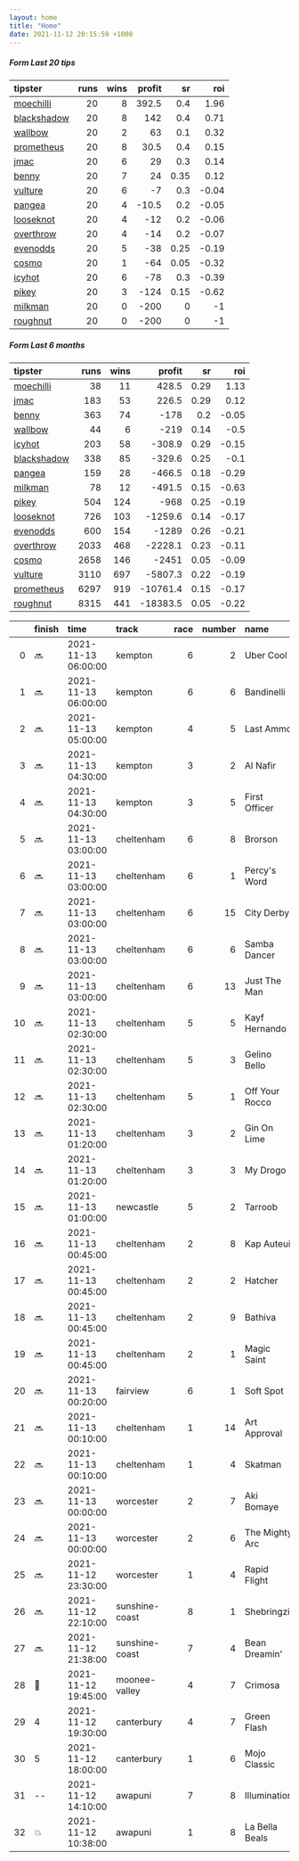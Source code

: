 ```yaml
---   
layout: home  
title: "Home"   
date: 2021-11-12 20:15:59 +1000  
---   
```



##### Form Last 20 tips   

| tipster                                                         |   runs |   wins |   profit |   sr |   roi |
|:----------------------------------------------------------------|-------:|-------:|---------:|-----:|------:|
| [moechilli](https://mrwayneo.github.io/tips/moechilli.html)     |     20 |      8 |    392.5 | 0.4  |  1.96 |
| [blackshadow](https://mrwayneo.github.io/tips/blackshadow.html) |     20 |      8 |    142   | 0.4  |  0.71 |
| [wallbow](https://mrwayneo.github.io/tips/wallbow.html)         |     20 |      2 |     63   | 0.1  |  0.32 |
| [prometheus](https://mrwayneo.github.io/tips/prometheus.html)   |     20 |      8 |     30.5 | 0.4  |  0.15 |
| [jmac](https://mrwayneo.github.io/tips/jmac.html)               |     20 |      6 |     29   | 0.3  |  0.14 |
| [benny](https://mrwayneo.github.io/tips/benny.html)             |     20 |      7 |     24   | 0.35 |  0.12 |
| [vulture](https://mrwayneo.github.io/tips/vulture.html)         |     20 |      6 |     -7   | 0.3  | -0.04 |
| [pangea](https://mrwayneo.github.io/tips/pangea.html)           |     20 |      4 |    -10.5 | 0.2  | -0.05 |
| [looseknot](https://mrwayneo.github.io/tips/looseknot.html)     |     20 |      4 |    -12   | 0.2  | -0.06 |
| [overthrow](https://mrwayneo.github.io/tips/overthrow.html)     |     20 |      4 |    -14   | 0.2  | -0.07 |
| [evenodds](https://mrwayneo.github.io/tips/evenodds.html)       |     20 |      5 |    -38   | 0.25 | -0.19 |
| [cosmo](https://mrwayneo.github.io/tips/cosmo.html)             |     20 |      1 |    -64   | 0.05 | -0.32 |
| [icyhot](https://mrwayneo.github.io/tips/icyhot.html)           |     20 |      6 |    -78   | 0.3  | -0.39 |
| [pikey](https://mrwayneo.github.io/tips/pikey.html)             |     20 |      3 |   -124   | 0.15 | -0.62 |
| [milkman](https://mrwayneo.github.io/tips/milkman.html)         |     20 |      0 |   -200   | 0    | -1    |
| [roughnut](https://mrwayneo.github.io/tips/roughnut.html)       |     20 |      0 |   -200   | 0    | -1    |

##### Form Last 6 months   

| tipster                                                         |   runs |   wins |   profit |   sr |   roi |
|:----------------------------------------------------------------|-------:|-------:|---------:|-----:|------:|
| [moechilli](https://mrwayneo.github.io/tips/moechilli.html)     |     38 |     11 |    428.5 | 0.29 |  1.13 |
| [jmac](https://mrwayneo.github.io/tips/jmac.html)               |    183 |     53 |    226.5 | 0.29 |  0.12 |
| [benny](https://mrwayneo.github.io/tips/benny.html)             |    363 |     74 |   -178   | 0.2  | -0.05 |
| [wallbow](https://mrwayneo.github.io/tips/wallbow.html)         |     44 |      6 |   -219   | 0.14 | -0.5  |
| [icyhot](https://mrwayneo.github.io/tips/icyhot.html)           |    203 |     58 |   -308.9 | 0.29 | -0.15 |
| [blackshadow](https://mrwayneo.github.io/tips/blackshadow.html) |    338 |     85 |   -329.6 | 0.25 | -0.1  |
| [pangea](https://mrwayneo.github.io/tips/pangea.html)           |    159 |     28 |   -466.5 | 0.18 | -0.29 |
| [milkman](https://mrwayneo.github.io/tips/milkman.html)         |     78 |     12 |   -491.5 | 0.15 | -0.63 |
| [pikey](https://mrwayneo.github.io/tips/pikey.html)             |    504 |    124 |   -968   | 0.25 | -0.19 |
| [looseknot](https://mrwayneo.github.io/tips/looseknot.html)     |    726 |    103 |  -1259.6 | 0.14 | -0.17 |
| [evenodds](https://mrwayneo.github.io/tips/evenodds.html)       |    600 |    154 |  -1289   | 0.26 | -0.21 |
| [overthrow](https://mrwayneo.github.io/tips/overthrow.html)     |   2033 |    468 |  -2228.1 | 0.23 | -0.11 |
| [cosmo](https://mrwayneo.github.io/tips/cosmo.html)             |   2658 |    146 |  -2451   | 0.05 | -0.09 |
| [vulture](https://mrwayneo.github.io/tips/vulture.html)         |   3110 |    697 |  -5807.3 | 0.22 | -0.19 |
| [prometheus](https://mrwayneo.github.io/tips/prometheus.html)   |   6297 |    919 | -10761.4 | 0.15 | -0.17 |
| [roughnut](https://mrwayneo.github.io/tips/roughnut.html)       |   8315 |    441 | -18383.5 | 0.05 | -0.22 |

|    | finish            | time                | track          |   race |   number | name           |   odds | tipster            |
|---:|:------------------|:--------------------|:---------------|-------:|---------:|:---------------|-------:|:-------------------|
|  0 | :soon:            | 2021-11-13 06:00:00 | kempton        |      6 |        2 | Uber Cool      |   4    | vulture            |
|  1 | :soon:            | 2021-11-13 06:00:00 | kempton        |      6 |        6 | Bandinelli     |   2.75 | evenodds,overthrow |
|  2 | :soon:            | 2021-11-13 05:00:00 | kempton        |      4 |        5 | Last Ammo      |   4    | overthrow          |
|  3 | :soon:            | 2021-11-13 04:30:00 | kempton        |      3 |        2 | Al Nafir       |   1.85 | evenodds,overthrow |
|  4 | :soon:            | 2021-11-13 04:30:00 | kempton        |      3 |        5 | First Officer  |   2.9  | overthrow          |
|  5 | :soon:            | 2021-11-13 03:00:00 | cheltenham     |      6 |        8 | Brorson        |  13    | vulture            |
|  6 | :soon:            | 2021-11-13 03:00:00 | cheltenham     |      6 |        1 | Percy's Word   |  16    | evenodds,overthrow |
|  7 | :soon:            | 2021-11-13 03:00:00 | cheltenham     |      6 |       15 | City Derby     |   8.5  | evenodds,overthrow |
|  8 | :soon:            | 2021-11-13 03:00:00 | cheltenham     |      6 |        6 | Samba Dancer   |  13    | overthrow          |
|  9 | :soon:            | 2021-11-13 03:00:00 | cheltenham     |      6 |       13 | Just The Man   |  26    | vulture            |
| 10 | :soon:            | 2021-11-13 02:30:00 | cheltenham     |      5 |        5 | Kayf Hernando  |  13    | overthrow          |
| 11 | :soon:            | 2021-11-13 02:30:00 | cheltenham     |      5 |        3 | Gelino Bello   |   2.4  | overthrow,milkman  |
| 12 | :soon:            | 2021-11-13 02:30:00 | cheltenham     |      5 |        1 | Off Your Rocco |   3.9  | milkman            |
| 13 | :soon:            | 2021-11-13 01:20:00 | cheltenham     |      3 |        2 | Gin On Lime    |   3.25 | vulture            |
| 14 | :soon:            | 2021-11-13 01:20:00 | cheltenham     |      3 |        3 | My Drogo       |   1.36 | evenodds,overthrow |
| 15 | :soon:            | 2021-11-13 01:00:00 | newcastle      |      5 |        2 | Tarroob        |   2.5  | vulture            |
| 16 | :soon:            | 2021-11-13 00:45:00 | cheltenham     |      2 |        8 | Kap Auteuil    |   7    | pangea             |
| 17 | :soon:            | 2021-11-13 00:45:00 | cheltenham     |      2 |        2 | Hatcher        |  15    | overthrow          |
| 18 | :soon:            | 2021-11-13 00:45:00 | cheltenham     |      2 |        9 | Bathiva        |  12    | overthrow          |
| 19 | :soon:            | 2021-11-13 00:45:00 | cheltenham     |      2 |        1 | Magic Saint    |   3.8  | pangea,blackshadow |
| 20 | :soon:            | 2021-11-13 00:20:00 | fairview       |      6 |        1 | Soft Spot      |   0    | milkman            |
| 21 | :soon:            | 2021-11-13 00:10:00 | cheltenham     |      1 |       14 | Art Approval   |   7    | overthrow          |
| 22 | :soon:            | 2021-11-13 00:10:00 | cheltenham     |      1 |        4 | Skatman        |   4    | milkman            |
| 23 | :soon:            | 2021-11-13 00:00:00 | worcester      |      2 |        7 | Aki Bomaye     |   4    | vulture            |
| 24 | :soon:            | 2021-11-13 00:00:00 | worcester      |      2 |        6 | The Mighty Arc |   7    | vulture            |
| 25 | :soon:            | 2021-11-12 23:30:00 | worcester      |      1 |        4 | Rapid Flight   |   7.5  | overthrow          |
| 26 | :soon:            | 2021-11-12 22:10:00 | sunshine-coast |      8 |        1 | Shebringzit    |   2.15 | overthrow          |
| 27 | :soon:            | 2021-11-12 21:38:00 | sunshine-coast |      7 |        4 | Bean Dreamin'  |   3.9  | evenodds,milkman   |
| 28 | :3rd_place_medal: | 2021-11-12 19:45:00 | moonee-valley  |      4 |        7 | Crimosa        |   4.2  | milkman            |
| 29 | 4                 | 2021-11-12 19:30:00 | canterbury     |      4 |        7 | Green Flash    |   1.8  | vulture            |
| 30 | 5                 | 2021-11-12 18:00:00 | canterbury     |      1 |        6 | Mojo Classic   |   2    | vulture,jmac       |
| 31 | --                | 2021-11-12 14:10:00 | awapuni        |      7 |        8 | Illumination   |   3.7  | vulture            |
| 32 | :boom:            | 2021-11-12 10:38:00 | awapuni        |      1 |        8 | La Bella Beals |   2.4  | vulture            |
